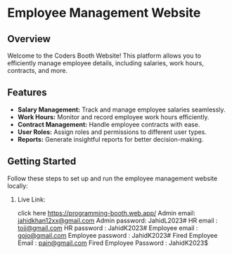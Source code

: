 # Employee Management Website

## Overview

Welcome to the Coders Booth Website! This platform allows you to efficiently manage employee details, including salaries, work hours, contracts, and more.

## Features

- **Salary Management:** Track and manage employee salaries seamlessly.
- **Work Hours:** Monitor and record employee work hours efficiently.
- **Contract Management:** Handle employee contracts with ease.
- **User Roles:** Assign roles and permissions to different user types.
- **Reports:** Generate insightful reports for better decision-making.

## Getting Started

Follow these steps to set up and run the employee management website locally:

1. Live Link:
   
   click here https://programming-booth.web.app/
   Admin email: jahidkhan12xx@gmail.com
   Admin password: JahidL2023#
   HR email : toji@gmail.com
   HR password : JahidK2023#
   Employee email : gojo@gmail.com
   Employee password : JahidK2023#
   Fired Employee Email : pain@gmail.com
   Fired Employee Password : JahidK2023$
